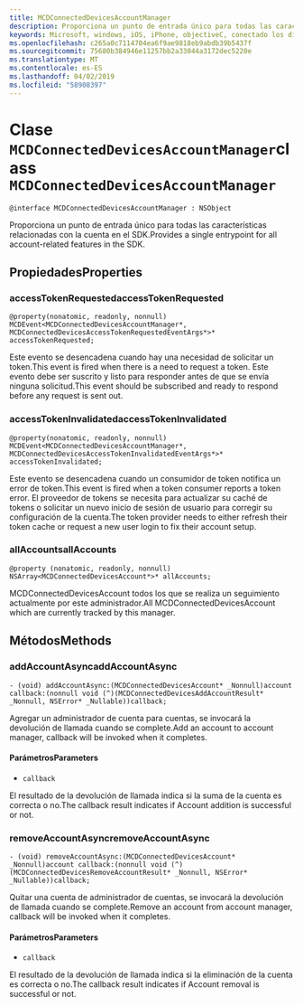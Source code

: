 ```yaml
---
title: MCDConnectedDevicesAccountManager
description: Proporciona un punto de entrada único para todas las características relacionadas con la cuenta en el SDK.
keywords: Microsoft, windows, iOS, iPhone, objectiveC, conectado los dispositivos, proyecto Roma
ms.openlocfilehash: c265a0c7114704ea6f9ae9818eb9abdb39b5437f
ms.sourcegitcommit: 75680b384946e11257bb2a33044a3172dec5220e
ms.translationtype: MT
ms.contentlocale: es-ES
ms.lasthandoff: 04/02/2019
ms.locfileid: "58908397"
---
```

# <a name="class-mcdconnecteddevicesaccountmanager"></a><span data-ttu-id="07a7f-104">Clase `MCDConnectedDevicesAccountManager`</span><span class="sxs-lookup"><span data-stu-id="07a7f-104">class `MCDConnectedDevicesAccountManager`</span></span> 

```
@interface MCDConnectedDevicesAccountManager : NSObject
```  
<span data-ttu-id="07a7f-105">Proporciona un punto de entrada único para todas las características relacionadas con la cuenta en el SDK.</span><span class="sxs-lookup"><span data-stu-id="07a7f-105">Provides a single entrypoint for all account-related features in the SDK.</span></span>

## <a name="properties"></a><span data-ttu-id="07a7f-106">Propiedades</span><span class="sxs-lookup"><span data-stu-id="07a7f-106">Properties</span></span>

### <a name="accesstokenrequested"></a><span data-ttu-id="07a7f-107">accessTokenRequested</span><span class="sxs-lookup"><span data-stu-id="07a7f-107">accessTokenRequested</span></span>
`@property(nonatomic, readonly, nonnull) MCDEvent<MCDConnectedDevicesAccountManager*, MCDConnectedDevicesAccessTokenRequestedEventArgs*>* accessTokenRequested;`

<span data-ttu-id="07a7f-108">Este evento se desencadena cuando hay una necesidad de solicitar un token.</span><span class="sxs-lookup"><span data-stu-id="07a7f-108">This event is fired when there is a need to request a token.</span></span> <span data-ttu-id="07a7f-109">Este evento debe ser suscrito y listo para responder antes de que se envía ninguna solicitud.</span><span class="sxs-lookup"><span data-stu-id="07a7f-109">This event should be subscribed and ready to respond before any request is sent out.</span></span>

### <a name="accesstokeninvalidated"></a><span data-ttu-id="07a7f-110">accessTokenInvalidated</span><span class="sxs-lookup"><span data-stu-id="07a7f-110">accessTokenInvalidated</span></span>
`@property(nonatomic, readonly, nonnull) MCDEvent<MCDConnectedDevicesAccountManager*, MCDConnectedDevicesAccessTokenInvalidatedEventArgs*>* accessTokenInvalidated;`

<span data-ttu-id="07a7f-111">Este evento se desencadena cuando un consumidor de token notifica un error de token.</span><span class="sxs-lookup"><span data-stu-id="07a7f-111">This event is fired when a token consumer reports a token error.</span></span> <span data-ttu-id="07a7f-112">El proveedor de tokens se necesita para actualizar su caché de tokens o solicitar un nuevo inicio de sesión de usuario para corregir su configuración de la cuenta.</span><span class="sxs-lookup"><span data-stu-id="07a7f-112">The token provider needs to either refresh their token cache or request a new user login to fix their account setup.</span></span>

### <a name="allaccounts"></a><span data-ttu-id="07a7f-113">allAccounts</span><span class="sxs-lookup"><span data-stu-id="07a7f-113">allAccounts</span></span>
`@property (nonatomic, readonly, nonnull) NSArray<MCDConnectedDevicesAccount*>* allAccounts;`

<span data-ttu-id="07a7f-114">MCDConnectedDevicesAccount todos los que se realiza un seguimiento actualmente por este administrador.</span><span class="sxs-lookup"><span data-stu-id="07a7f-114">All MCDConnectedDevicesAccount which are currently tracked by this manager.</span></span>

## <a name="methods"></a><span data-ttu-id="07a7f-115">Métodos</span><span class="sxs-lookup"><span data-stu-id="07a7f-115">Methods</span></span>

### <a name="addaccountasync"></a><span data-ttu-id="07a7f-116">addAccountAsync</span><span class="sxs-lookup"><span data-stu-id="07a7f-116">addAccountAsync</span></span>
`- (void) addAccountAsync:(MCDConnectedDevicesAccount* _Nonnull)account callback:(nonnull void (^)(MCDConnectedDevicesAddAccountResult* _Nonnull, NSError* _Nullable))callback;`

<span data-ttu-id="07a7f-117">Agregar un administrador de cuenta para cuentas, se invocará la devolución de llamada cuando se complete.</span><span class="sxs-lookup"><span data-stu-id="07a7f-117">Add an account to account manager, callback will be invoked when it completes.</span></span>

#### <a name="parameters"></a><span data-ttu-id="07a7f-118">Parámetros</span><span class="sxs-lookup"><span data-stu-id="07a7f-118">Parameters</span></span> 
* `callback`

<span data-ttu-id="07a7f-119">El resultado de la devolución de llamada indica si la suma de la cuenta es correcta o no.</span><span class="sxs-lookup"><span data-stu-id="07a7f-119">The callback result indicates if Account addition is successful or not.</span></span> 

### <a name="removeaccountasync"></a><span data-ttu-id="07a7f-120">removeAccountAsync</span><span class="sxs-lookup"><span data-stu-id="07a7f-120">removeAccountAsync</span></span>
`- (void) removeAccountAsync:(MCDConnectedDevicesAccount* _Nonnull)account callback:(nonnull void (^)(MCDConnectedDevicesRemoveAccountResult* _Nonnull, NSError* _Nullable))callback;`

<span data-ttu-id="07a7f-121">Quitar una cuenta de administrador de cuentas, se invocará la devolución de llamada cuando se complete.</span><span class="sxs-lookup"><span data-stu-id="07a7f-121">Remove an account from account manager, callback will be invoked when it completes.</span></span>

#### <a name="parameters"></a><span data-ttu-id="07a7f-122">Parámetros</span><span class="sxs-lookup"><span data-stu-id="07a7f-122">Parameters</span></span> 
* `callback` 

 <span data-ttu-id="07a7f-123">El resultado de la devolución de llamada indica si la eliminación de la cuenta es correcta o no.</span><span class="sxs-lookup"><span data-stu-id="07a7f-123">The callback result indicates if Account removal is successful or not.</span></span> 